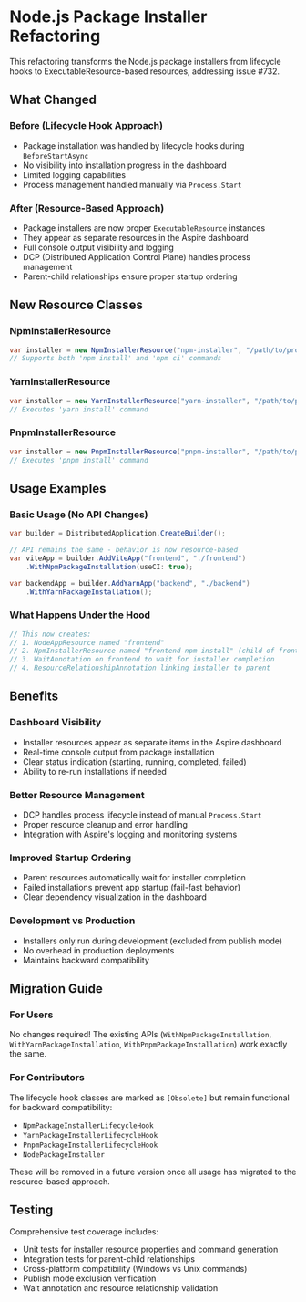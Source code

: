 # Node.js Package Installer Refactoring

This refactoring transforms the Node.js package installers from lifecycle hooks to ExecutableResource-based resources, addressing issue #732.

## What Changed

### Before (Lifecycle Hook Approach)
- Package installation was handled by lifecycle hooks during `BeforeStartAsync`
- No visibility into installation progress in the dashboard
- Limited logging capabilities
- Process management handled manually via `Process.Start`

### After (Resource-Based Approach)
- Package installers are now proper `ExecutableResource` instances
- They appear as separate resources in the Aspire dashboard
- Full console output visibility and logging
- DCP (Distributed Application Control Plane) handles process management
- Parent-child relationships ensure proper startup ordering

## New Resource Classes

### NpmInstallerResource
```csharp
var installer = new NpmInstallerResource("npm-installer", "/path/to/project", useCI: true);
// Supports both 'npm install' and 'npm ci' commands
```

### YarnInstallerResource
```csharp
var installer = new YarnInstallerResource("yarn-installer", "/path/to/project");
// Executes 'yarn install' command
```

### PnpmInstallerResource
```csharp
var installer = new PnpmInstallerResource("pnpm-installer", "/path/to/project");
// Executes 'pnpm install' command
```

## Usage Examples

### Basic Usage (No API Changes)
```csharp
var builder = DistributedApplication.CreateBuilder();

// API remains the same - behavior is now resource-based
var viteApp = builder.AddViteApp("frontend", "./frontend")
    .WithNpmPackageInstallation(useCI: true);

var backendApp = builder.AddYarnApp("backend", "./backend")
    .WithYarnPackageInstallation();
```

### What Happens Under the Hood
```csharp
// This now creates:
// 1. NodeAppResource named "frontend" 
// 2. NpmInstallerResource named "frontend-npm-install" (child of frontend)
// 3. WaitAnnotation on frontend to wait for installer completion
// 4. ResourceRelationshipAnnotation linking installer to parent
```

## Benefits

### Dashboard Visibility
- Installer resources appear as separate items in the Aspire dashboard
- Real-time console output from package installation
- Clear status indication (starting, running, completed, failed)
- Ability to re-run installations if needed

### Better Resource Management
- DCP handles process lifecycle instead of manual `Process.Start`
- Proper resource cleanup and error handling
- Integration with Aspire's logging and monitoring systems

### Improved Startup Ordering
- Parent resources automatically wait for installer completion
- Failed installations prevent app startup (fail-fast behavior)
- Clear dependency visualization in the dashboard

### Development vs Production
- Installers only run during development (excluded from publish mode)
- No overhead in production deployments
- Maintains backward compatibility

## Migration Guide

### For Users
No changes required! The existing APIs (`WithNpmPackageInstallation`, `WithYarnPackageInstallation`, `WithPnpmPackageInstallation`) work exactly the same.

### For Contributors
The lifecycle hook classes are marked as `[Obsolete]` but remain functional for backward compatibility:
- `NpmPackageInstallerLifecycleHook`
- `YarnPackageInstallerLifecycleHook` 
- `PnpmPackageInstallerLifecycleHook`
- `NodePackageInstaller`

These will be removed in a future version once all usage has migrated to the resource-based approach.

## Testing

Comprehensive test coverage includes:
- Unit tests for installer resource properties and command generation
- Integration tests for parent-child relationships
- Cross-platform compatibility (Windows vs Unix commands)
- Publish mode exclusion verification
- Wait annotation and resource relationship validation